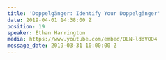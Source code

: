 ```yaml
---
title: 'Doppelgänger: Identify Your Doppelgänger'
date: 2019-04-01 14:38:00 Z
position: 19
speaker: Ethan Harrington
media: https://www.youtube.com/embed/DLN-lddVQO4
message_date: 2019-03-31 10:00:00 Z
---
```


